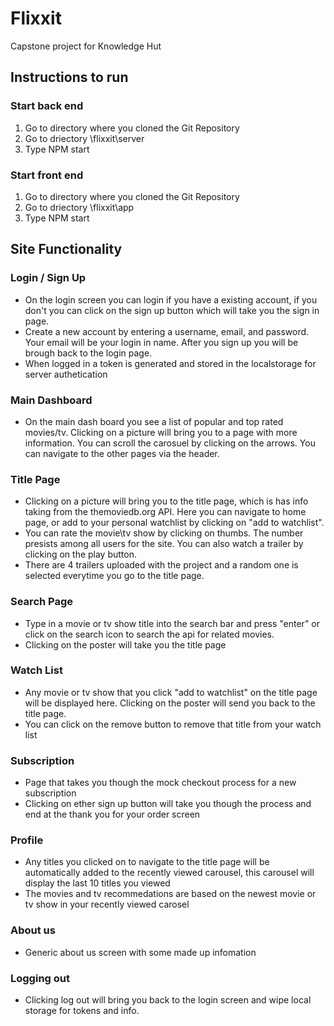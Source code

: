 # Flixxit
Capstone project for Knowledge Hut

## Instructions to run
### Start back end
  1. Go to directory where you cloned the Git Repository
  2. Go to driectory \flixxit\server
  3. Type NPM start

### Start front end
  1. Go to directory where you cloned the Git Repository
  2. Go to driectory \flixxit\app
  3. Type NPM start

## Site Functionality
  ### Login / Sign Up
  - On the login screen you can login if you have a existing account, if you don't you can click on the sign up button which will take you the sign in page.
  - Create a new account by entering a username, email, and password. Your email will be your login in name. After you sign up you will be brough back to the login page.
  - When logged in a token is generated and stored in the localstorage for server authetication

  ### Main Dashboard  
  - On the main dash board you see a list of popular and top rated movies/tv. Clicking on a picture will bring you to a page with more information. You can scroll the carosuel by clicking on the arrows. You can navigate to the other pages via the header.

  ### Title Page
  - Clicking on a picture will bring you to the title page, which is has info taking from the themoviedb.org API. Here you can navigate to home page, or add to your personal watchlist by clicking on "add to watchlist".
  - You can rate the movie\tv show by clicking on thumbs. The number presists among all users for the site. You can also watch a trailer by clicking on the play button.
  - There are 4 trailers uploaded with the project and a random one is selected everytime you go to the title page. 
     
  ### Search Page
  - Type in a movie or tv show title into the search bar and press "enter" or click on the search icon to search the api for related movies.
  - Clicking on the poster will take you the title page

  ### Watch List
  - Any movie or tv show that you click "add to watchlist" on the title page will be displayed here. Clicking on the poster will send you back to the title page.
  - You can click on the remove button to remove that title from your watch list

  ### Subscription
  - Page that takes you though the mock checkout process for a new subscription
  - Clicking on ether sign up button will take you though the process and end at the thank you for your order screen

  ### Profile
  - Any titles you clicked on to navigate to the title page will be automatically added to the recently viewed carousel, this carousel will display the last 10 titles you viewed
  - The movies and tv recommedations are based on the newest movie or tv show in your recently viewed carosel

  ### About us
  - Generic about us screen with some made up infomation

  ### Logging out
  - Clicking log out will bring you back to the login screen and wipe local storage for tokens and info. 
